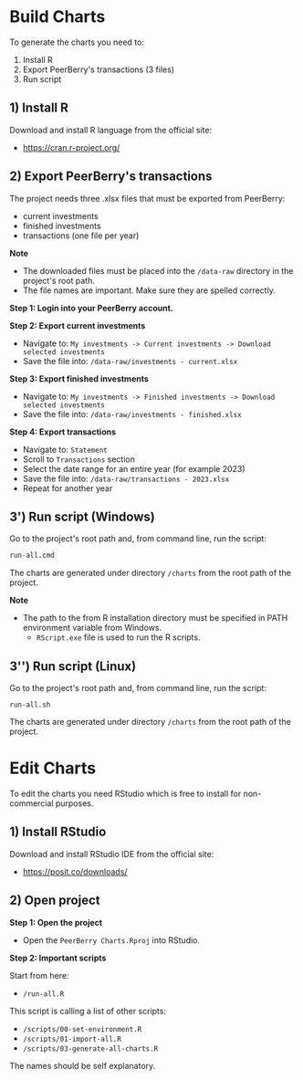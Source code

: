 # Build Charts

To generate the charts you need to:
1. Install R
2. Export PeerBerry's transactions (3 files)
3. Run script

## 1) Install R

Download and install R language from the official site:
- https://cran.r-project.org/

## 2) Export PeerBerry's transactions

The project needs three .xlsx files that must be exported from PeerBerry:

- current investments
- finished investments
- transactions (one file per year)

**Note**

- The downloaded files must be placed into the `/data-raw` directory in the project's root path.
- The file names are important. Make sure they are spelled correctly.

**Step 1: Login into your PeerBerry account.**

**Step 2: Export current investments**

- Navigate to: `My investments -> Current investments -> Download selected investments`
- Save the file into: `/data-raw/investments - current.xlsx`

**Step 3: Export finished investments**

- Navigate to: `My investments -> Finished investments -> Download selected investments`
- Save the file into: `/data-raw/investments - finished.xlsx`

**Step 4: Export transactions**

- Navigate to: `Statement`
- Scroll to `Transactions` section
- Select the date range for an entire year (for example 2023)
- Save the file into: `/data-raw/transactions - 2023.xlsx`
- Repeat for another year

## 3') Run script (Windows)

Go to the project's root path and, from command line, run the script:

```bat
run-all.cmd
```

The charts are generated under directory `/charts` from the root path of the project.

**Note**

- The path to the from R installation directory must be specified in PATH environment variable from Windows.
  - `RScript.exe` file is used to run the R scripts.

## 3'') Run script (Linux)

Go to the project's root path and, from command line, run the script:

```shell
run-all.sh
```

The charts are generated under directory `/charts` from the root path of the project.

# Edit Charts

To edit the charts you need RStudio which is free to install for non-commercial purposes.

## 1) Install RStudio

Download and install RStudio IDE from the official site:

- https://posit.co/downloads/

## 2) Open project

**Step 1: Open the project**

- Open the `PeerBerry Charts.Rproj` into RStudio.

**Step 2: Important scripts**

Start from here:

- `/run-all.R`

This script is calling a list of other scripts:

- `/scripts/00-set-environment.R`
- `/scripts/01-import-all.R`
- `/scripts/03-generate-all-charts.R`

The names should be self explanatory.
